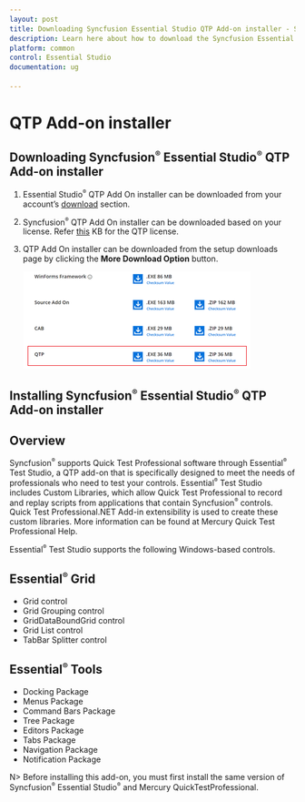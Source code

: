 ```yaml
---
layout: post
title: Downloading Syncfusion Essential Studio QTP Add-on installer - Syncfusion
description: Learn here about how to download the Syncfusion Essential Studio QTP Add-on installer from our Syncfusion website with license.
platform: common
control: Essential Studio
documentation: ug

---
```


# QTP Add-on installer


## Downloading Syncfusion<sup style="font-size:70%">&reg;</sup> Essential Studio<sup style="font-size:70%">&reg;</sup> QTP Add-on installer

1. Essential Studio<sup style="font-size:70%">&reg;</sup> QTP Add On installer can be downloaded from your account’s [download](https://help.syncfusion.com/common/essential-studio/download) section. 

2. Syncfusion<sup style="font-size:70%">&reg;</sup> QTP Add On installer can be downloaded based on your license. Refer [this](https://www.syncfusion.com/kb/10442/who-can-access-source-license) KB for the QTP license.

3. QTP Add On installer can be downloaded from the setup downloads page by clicking the **More Download Option** button.

   ![Download Page](QTP-images/QtpAddOn_Download.png)


## Installing Syncfusion<sup style="font-size:70%">&reg;</sup> Essential Studio<sup style="font-size:70%">&reg;</sup> QTP Add-on installer


## Overview


Syncfusion<sup style="font-size:70%">&reg;</sup> supports Quick Test Professional software through Essential<sup style="font-size:70%">&reg;</sup> Test Studio, a QTP add-on that is specifically designed to meet the needs of professionals who need to test your controls. Essential<sup style="font-size:70%">&reg;</sup> Test Studio includes Custom Libraries, which allow Quick Test Professional to record and replay scripts from applications that contain Syncfusion<sup style="font-size:70%">&reg;</sup> controls. Quick Test Professional.NET Add-in extensibility is used to create these custom libraries. More information can be found at Mercury Quick Test Professional Help.  

Essential<sup style="font-size:70%">&reg;</sup> Test Studio supports the following Windows-based controls.

## Essential<sup style="font-size:70%">&reg;</sup> Grid

* Grid control
* Grid Grouping control
* GridDataBoundGrid control
* Grid List control
* TabBar Splitter control

## Essential<sup style="font-size:70%">&reg;</sup> Tools

* Docking Package
* Menus Package
* Command Bars Package
* Tree Package
* Editors Package
* Tabs Package
* Navigation Package
* Notification Package

N> Before installing this add-on, you must first install the same version of Syncfusion<sup style="font-size:70%">&reg;</sup> Essential Studio<sup style="font-size:70%">&reg;</sup> and Mercury QuickTestProfessional.

